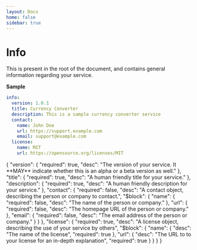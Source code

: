 ```yaml
---
layout: Docs
home: false
sidebar: true
---
```

# Info

This is present in the root of the document, and contains general information regarding your service.

**Sample**
```yaml
info:
  version: 1.0.1
  title: Currency Converter 
  description: This is a sample currency converter service
  contact:
    name: John Doe
    url: https://support.example.com
    email: support@example.com
  license:
    name: MIT
    url: https://opensource.org/licenses/MIT 
```

<json-table>
<p>
{
  "version": {
    "required": true,
    "desc": "The version of your service. It **MAY** indicate whether this is an alpha or a beta version as well."
  },
  "title": {
    "required": true,
    "desc": "A human friendly title for your service."
  },
  "description": {
    "required": true,
    "desc": "A human friendly description for your service."
  },
  "contact": {
    "required": false,
    "desc": "A contact object, describing the person or company to contact.",
    "$block": {
      "name": {
        "required": false,
        "desc": "The name of the person or company."
      },
      "url": {
        "required": false,
        "desc": "The homepage URL of the person or company."
      },
      "email": {
        "required": false,
        "desc": "The email address of the person or company."
      }
    }
  },
  "license": {
    "required": true,
    "desc": "A license object, describing the use of your service by others",
    "$block": {
      "name": {
        "desc": "The name of the license",
        "required": true
      },
      "url": {
        "desc": "The URL to to your license for an in-depth explanation",
        "required": true
      }
    }
  }
}
</p>
</json-table>